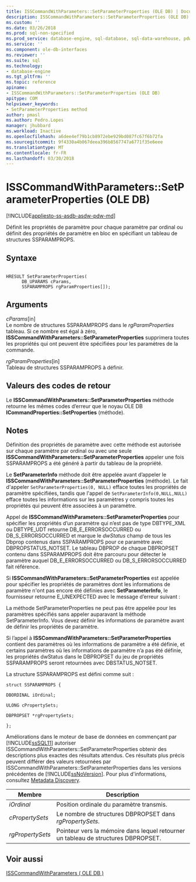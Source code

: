 ```yaml
---
title: ISSCommandWithParameters::SetParameterProperties (OLE DB) | Documents Microsoft
description: ISSCommandWithParameters::SetParameterProperties (OLE DB)
ms.custom: ''
ms.date: 03/26/2018
ms.prod: sql-non-specified
ms.prod_service: database-engine, sql-database, sql-data-warehouse, pdw
ms.service: ''
ms.component: ole-db-interfaces
ms.reviewer: ''
ms.suite: sql
ms.technology:
- database-engine
ms.tgt_pltfrm: ''
ms.topic: reference
apiname:
- ISSCommandWithParameters::SetParameterProperties (OLE DB)
apitype: COM
helpviewer_keywords:
- SetParameterProperties method
author: pmasl
ms.author: Pedro.Lopes
manager: jhubbard
ms.workload: Inactive
ms.openlocfilehash: a6dee4ef79b1cb8972ebe929bd087fc67f6b72fa
ms.sourcegitcommit: 9f4330a4b067deea396b8567747a6771f35e6eee
ms.translationtype: MT
ms.contentlocale: fr-FR
ms.lasthandoff: 03/30/2018
---
```

# <a name="isscommandwithparameterssetparameterproperties-ole-db"></a>ISSCommandWithParameters::SetParameterProperties (OLE DB)
[!INCLUDE[appliesto-ss-asdb-asdw-pdw-md](../../../includes/appliesto-ss-asdb-asdw-pdw-md.md)]

  Définit les propriétés de paramètre pour chaque paramètre par ordinal ou définit des propriétés de paramètre en bloc en spécifiant un tableau de structures SSPARAMPROPS.  
  
## <a name="syntax"></a>Syntaxe  
  
```  
  
HRESULT SetParameterProperties(  
      DB_UPARAMS cParams,   
      SSPARAMPROPS rgParamProperties[]);  
```  
  
## <a name="arguments"></a>Arguments  
 *cParams*[in]  
 Le nombre de structures SSPARAMPROPS dans le *rgParamProperties* tableau. Si ce nombre est égal à zéro, **ISSCommandWithParameters::SetParameterProperties** supprimera toutes les propriétés qui ont peuvent être spécifiées pour les paramètres de la commande.  
  
 *rgParamProperties*[in]  
 Tableau de structures SSPARAMPROPS à définir.  
  
## <a name="return-code-values"></a>Valeurs des codes de retour  
 Le **ISSCommandWithParameters::SetParameterProperties** méthode retourne les mêmes codes d’erreur que le noyau OLE DB **ICommandProperties::SetProperties** (méthode).  
  
## <a name="remarks"></a>Notes  
 Définition des propriétés de paramètre avec cette méthode est autorisée sur chaque paramètre par ordinal ou avec une seule **ISSCommandWithParameters::SetParameterProperties** appeler une fois SSPARAMPROPS a été généré à partir du tableau de la propriété.  
  
 Le **SetParameterInfo** méthode doit être appelée avant d’appeler le **ISSCommandWithParameters::SetParameterProperties** (méthode). Le fait d'appeler `SetParameterProperties(0, NULL)` efface toutes les propriétés de paramètre spécifiées, tandis que l'appel de `SetParameterInfo(0,NULL,NULL)` efface toutes les informations sur les paramètres y compris toutes les propriétés qui peuvent être associées à un paramètre.  
  
 Appel de **ISSCommandWithParameters::SetParameterProperties** pour spécifier les propriétés d’un paramètre qui n’est pas de type DBTYPE_XML ou DBTYPE_UDT retourne DB_E_ERRORSOCCURRED ou DB_S_ERRORSOCCURRED et marque le  *dwStatus* champ de tous les Dbprop contenus dans SSPARAMPROPS pour ce paramètre avec DBPROPSTATUS_NOTSET. Le tableau DBPROP de chaque DBPROPSET contenu dans SSPARAMPROPS doit être parcouru pour détecter le paramètre auquel DB_E_ERRORSOCCURRED ou DB_S_ERRORSOCCURRED fait référence.  
  
 Si **ISSCommandWithParameters::SetParameterProperties** est appelée pour spécifier les propriétés de paramètres dont les informations de paramètre n'ont pas encore été définies avec **SetParameterInfo**, le fournisseur retourne E_UNEXPECTED avec le message d’erreur suivant :  
  
 La méthode SetParameterProperties ne peut pas être appelée pour les paramètres spécifiés sans appeler auparavant la méthode SetParameterInfo. Vous devez définir les informations de paramètre avant de définir les propriétés de paramètre.  
  
 Si l’appel à **ISSCommandWithParameters::SetParameterProperties** contient des paramètres où les informations de paramètre a été définie, et certains paramètres où les informations de paramètre n’a pas été définie, les propriétés dwStatus dans le DBPROPSET du jeu de propriétés SSPARAMPROPS seront retournées avec DBSTATUS_NOTSET.  
  
 La structure SSPARAMPROPS est défini comme suit :  
  
 `struct SSPARAMPROPS {`  
  
 `DBORDINAL iOrdinal;`  
  
 `ULONG cPropertySets;`  
  
 `DBPROPSET *rgPropertySets;`  
  
 `};`  
  
 Améliorations dans le moteur de base de données en commençant par [!INCLUDE[ssSQL11](../../../includes/sssql11-md.md)] autoriser ISSCommandWithParameters::SetParameterProperties obtenir des descriptions plus exactes des résultats attendus. Ces résultats plus précis peuvent différer des valeurs retournées par ISSCommandWithParameters::SetParameterProperties dans les versions précédentes de [!INCLUDE[ssNoVersion](../../../includes/ssnoversion-md.md)]. Pour plus d'informations, consultez [Metadata Discovery](../../oledb/features/metadata-discovery.md).  
  
|Membre| Description|  
|------------|-----------------|  
|*iOrdinal*|Position ordinale du paramètre transmis.|  
|*cPropertySets*|Le nombre de structures DBPROPSET dans *rgPropertySets*.|  
|*rgPropertySets*|Pointeur vers la mémoire dans lequel retourner un tableau de structures DBPROPSET.|  
  
## <a name="see-also"></a>Voir aussi  
 [ISSCommandWithParameters &#40; OLE DB &#41;](../../oledb/ole-db-interfaces/isscommandwithparameters-ole-db.md)  
  
  
